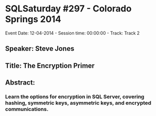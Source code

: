 # SQLSaturday #297 - Colorado Springs 2014
Event Date: 12-04-2014 - Session time: 00:00:00 - Track: Track 2
## Speaker: Steve Jones
## Title: The Encryption Primer
## Abstract:
### Learn the options for encryption in SQL Server, covering hashing, symmetric keys, asymmetric keys, and encrypted communications.
